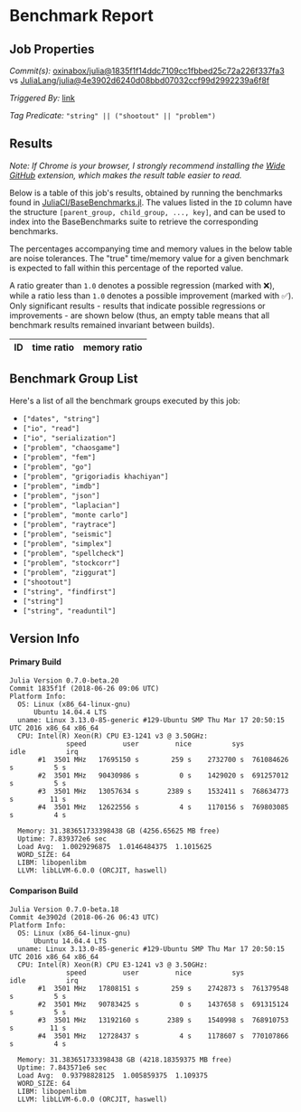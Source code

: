 # Benchmark Report

## Job Properties

*Commit(s):* [oxinabox/julia@1835f1f14ddc7109cc1fbbed25c72a226f337fa3](https://github.com/oxinabox/julia/commit/1835f1f14ddc7109cc1fbbed25c72a226f337fa3) vs [JuliaLang/julia@4e3902d6240d08bbd07032ccf99d2992239a6f8f](https://github.com/JuliaLang/julia/commit/4e3902d6240d08bbd07032ccf99d2992239a6f8f)

*Triggered By:* [link](https://github.com/JuliaLang/julia/pull/27790#issuecomment-400238046)

*Tag Predicate:* `"string" || ("shootout" || "problem")`

## Results

*Note: If Chrome is your browser, I strongly recommend installing the [Wide GitHub](https://chrome.google.com/webstore/detail/wide-github/kaalofacklcidaampbokdplbklpeldpj?hl=en)
extension, which makes the result table easier to read.*

Below is a table of this job's results, obtained by running the benchmarks found in
[JuliaCI/BaseBenchmarks.jl](https://github.com/JuliaCI/BaseBenchmarks.jl). The values
listed in the `ID` column have the structure `[parent_group, child_group, ..., key]`,
and can be used to index into the BaseBenchmarks suite to retrieve the corresponding
benchmarks.

The percentages accompanying time and memory values in the below table are noise tolerances. The "true"
time/memory value for a given benchmark is expected to fall within this percentage of the reported value.

A ratio greater than `1.0` denotes a possible regression (marked with :x:), while a ratio less
than `1.0` denotes a possible improvement (marked with :white_check_mark:). Only significant results - results
that indicate possible regressions or improvements - are shown below (thus, an empty table means that all
benchmark results remained invariant between builds).

| ID | time ratio | memory ratio |
|----|------------|--------------|

## Benchmark Group List

Here's a list of all the benchmark groups executed by this job:

- `["dates", "string"]`
- `["io", "read"]`
- `["io", "serialization"]`
- `["problem", "chaosgame"]`
- `["problem", "fem"]`
- `["problem", "go"]`
- `["problem", "grigoriadis khachiyan"]`
- `["problem", "imdb"]`
- `["problem", "json"]`
- `["problem", "laplacian"]`
- `["problem", "monte carlo"]`
- `["problem", "raytrace"]`
- `["problem", "seismic"]`
- `["problem", "simplex"]`
- `["problem", "spellcheck"]`
- `["problem", "stockcorr"]`
- `["problem", "ziggurat"]`
- `["shootout"]`
- `["string", "findfirst"]`
- `["string"]`
- `["string", "readuntil"]`

## Version Info

#### Primary Build

```
Julia Version 0.7.0-beta.20
Commit 1835f1f (2018-06-26 09:06 UTC)
Platform Info:
  OS: Linux (x86_64-linux-gnu)
      Ubuntu 14.04.4 LTS
  uname: Linux 3.13.0-85-generic #129-Ubuntu SMP Thu Mar 17 20:50:15 UTC 2016 x86_64 x86_64
  CPU: Intel(R) Xeon(R) CPU E3-1241 v3 @ 3.50GHz: 
              speed         user         nice          sys         idle          irq
       #1  3501 MHz   17695150 s        259 s    2732700 s  761084626 s          5 s
       #2  3501 MHz   90430986 s          0 s    1429020 s  691257012 s          5 s
       #3  3501 MHz   13057634 s       2389 s    1532411 s  768634773 s         11 s
       #4  3501 MHz   12622556 s          4 s    1170156 s  769803085 s          4 s
       
  Memory: 31.383651733398438 GB (4256.65625 MB free)
  Uptime: 7.839372e6 sec
  Load Avg:  1.0029296875  1.0146484375  1.1015625
  WORD_SIZE: 64
  LIBM: libopenlibm
  LLVM: libLLVM-6.0.0 (ORCJIT, haswell)

```

#### Comparison Build

```
Julia Version 0.7.0-beta.18
Commit 4e3902d (2018-06-26 06:43 UTC)
Platform Info:
  OS: Linux (x86_64-linux-gnu)
      Ubuntu 14.04.4 LTS
  uname: Linux 3.13.0-85-generic #129-Ubuntu SMP Thu Mar 17 20:50:15 UTC 2016 x86_64 x86_64
  CPU: Intel(R) Xeon(R) CPU E3-1241 v3 @ 3.50GHz: 
              speed         user         nice          sys         idle          irq
       #1  3501 MHz   17808151 s        259 s    2742873 s  761379548 s          5 s
       #2  3501 MHz   90783425 s          0 s    1437658 s  691315124 s          5 s
       #3  3501 MHz   13192160 s       2389 s    1540998 s  768910753 s         11 s
       #4  3501 MHz   12728437 s          4 s    1178607 s  770107866 s          4 s
       
  Memory: 31.383651733398438 GB (4218.18359375 MB free)
  Uptime: 7.843571e6 sec
  Load Avg:  0.93798828125  1.005859375  1.109375
  WORD_SIZE: 64
  LIBM: libopenlibm
  LLVM: libLLVM-6.0.0 (ORCJIT, haswell)

```
